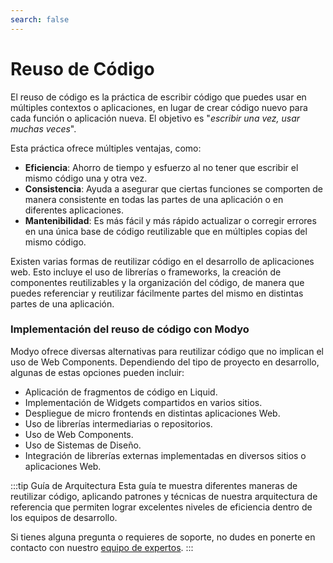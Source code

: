 ```yaml
---
search: false
---
```


# Reuso de Código

El reuso de código es la práctica de escribir código que puedes usar en múltiples contextos o aplicaciones, en lugar de crear código nuevo para cada función o aplicación nueva. El objetivo es "_escribir una vez, usar muchas veces_".

Esta práctica ofrece múltiples ventajas, como:

- **Eficiencia**: Ahorro de tiempo y esfuerzo al no tener que escribir el mismo código una y otra vez.
- **Consistencia**: Ayuda a asegurar que ciertas funciones se comporten de manera consistente en todas las partes de una aplicación o en diferentes aplicaciones.
- **Mantenibilidad**: Es más fácil y más rápido actualizar o corregir errores en una única base de código reutilizable que en múltiples copias del mismo código.

Existen varias formas de reutilizar código en el desarrollo de aplicaciones web. Esto incluye el uso de librerías o frameworks, la creación de componentes reutilizables y la organización del código, de manera que puedes referenciar y reutilizar fácilmente partes del mismo en distintas partes de una aplicación.


### Implementación del reuso de código con Modyo

Modyo ofrece diversas alternativas para reutilizar código que no implican el uso de Web Components. Dependiendo del tipo de proyecto en desarrollo, algunas de estas opciones pueden incluir:

- Aplicación de fragmentos de código en Liquid.
- Implementación de Widgets compartidos en varios sitios.
- Despliegue de micro frontends en distintas aplicaciones Web.
- Uso de librerías intermediarias o repositorios.
- Uso de Web Components.
- Uso de Sistemas de Diseño.
- Integración de librerías externas implementadas en diversos sitios o aplicaciones Web.

:::tip Guía de Arquitectura
Esta guía te muestra diferentes maneras de reutilizar código, aplicando patrones y técnicas de nuestra arquitectura de referencia que permiten lograr excelentes niveles de eficiencia dentro de los equipos de desarrollo.

Si tienes alguna pregunta o requieres de soporte, no dudes en ponerte en contacto con nuestro [equipo de expertos](https://modyo.com/services).
:::